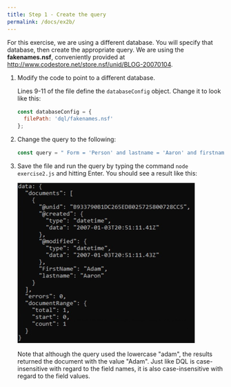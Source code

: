 ```yaml
---
title: Step 1 - Create the query
permalink: /docs/ex2b/
---
```


For this exercise, we are using a different database.  You will specify that database, then create the appropriate query.  We are using the **fakenames.nsf**, conveniently provided at <http://www.codestore.net/store.nsf/unid/BLOG-20070104>.

1. Modify the code to point to a different database.

    Lines 9-11 of the file define the `databaseConfig` object. Change it to look like this:

    ```JavaScript
    const databaseConfig = {
      filePath: 'dql/fakenames.nsf'
    };
    ```


1. Change the query to the following:

    ```JavaScript
    const query = " Form = 'Person' and lastname = 'Aaron' and firstname = 'adam' ";
    ```

1. Save the file and run the query by typing the command `node exercise2.js` and hitting Enter.  You should see a result like this:

    ![](../images/ex2b/results1.jpg)

    Note that although the query used the lowercase "adam", the results returned the document with the value "Adam".  Just like DQL is case-insensitive with regard to the field names, it is also case-insensitive with regard to the field values.